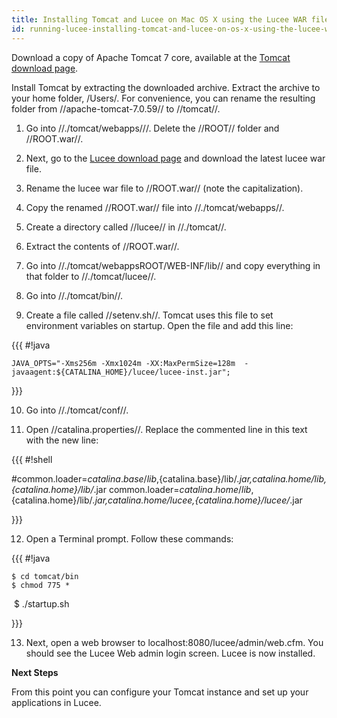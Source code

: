 ```yaml
---
title: Installing Tomcat and Lucee on Mac OS X using the Lucee WAR file
id: running-lucee-installing-tomcat-and-lucee-on-os-x-using-the-lucee-war-file
---
```


Download a copy of Apache Tomcat 7 core, available at the [Tomcat download page](http://tomcat.apache.org/download-70.cgi).

Install Tomcat by extracting the downloaded archive. Extract the archive to your home folder, /Users/<username>. For convenience, you can rename the resulting folder from //apache-tomcat-7.0.59// to //tomcat//.

1. Go into //./tomcat/webapps///. Delete the //ROOT// folder and //ROOT.war//.

2. Next, go to the [Lucee download page](https://bitbucket.org/lucee/lucee/downloads) and download the latest lucee war file.

3. Rename the lucee war file to //ROOT.war// (note the capitalization).

4. Copy the renamed //ROOT.war// file into //./tomcat/webapps//.

5. Create a directory called //lucee// in //./tomcat//.

6. Extract the contents of //ROOT.war//.

7. Go into  //./tomcat/webappsROOT/WEB-INF/lib// and copy everything in that folder to //./tomcat/lucee//.

8. Go into //./tomcat/bin//.
​

9. Create a file called //setenv.sh//. Tomcat uses this file to set environment variables on startup. Open the file and add this line:

{{{
#!java


    JAVA_OPTS="-Xms256m -Xmx1024m -XX:MaxPermSize=128m  -javaagent:${CATALINA_HOME}/lucee/lucee-inst.jar";  
}}}


10. Go into //./tomcat/conf//.

11. Open //catalina.properties//. Replace the commented line in this text with the new line:




{{{
#!shell


 #common.loader=${catalina.base}/lib,${catalina.base}/lib/*.jar,${catalina.home}/lib,${catalina.home}/lib/*.jar
  common.loader=${catalina.home}/lib,${catalina.home}/lib/*.jar,${catalina.home}/lucee,${catalina.home}/lucee/*.jar

}}}



12. Open a Terminal prompt. Follow these commands:


{{{
#!java

    $ cd tomcat/bin
    $ chmod 775 *
​    $ ./startup.sh

}}}


13. Next, open a web browser to localhost:8080/lucee/admin/web.cfm. You should see the Lucee Web admin login screen. Lucee is now installed.

**Next Steps**

From this point you can configure your Tomcat instance and set up your applications in Lucee.
